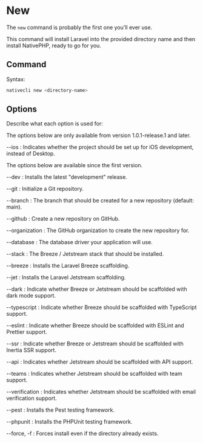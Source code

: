 # New

The `new` command is probably the first one you'll ever use.

This command will install Laravel into the provided directory name and then install NativePHP, ready to go for you.

## Command

Syntax:

```bash
nativecli new <directory-name>
```

## Options

Describe what each option is used for:

<tip>The options below are only available from version 1.0.1-release.1 and later.</tip>

--ios
: Indicates whether the project should be set up for iOS development, instead of Desktop.

<tip>The options below are available since the first version.</tip>

--dev
: Installs the latest "development" release.

--git
: Initialize a Git repository.

--branch
: The branch that should be created for a new repository (default: main).

--github
: Create a new repository on GitHub.

--organization
: The GitHub organization to create the new repository for.

--database
: The database driver your application will use.

--stack
: The Breeze / Jetstream stack that should be installed.

--breeze
: Installs the Laravel Breeze scaffolding.

--jet
: Installs the Laravel Jetstream scaffolding.

--dark
: Indicate whether Breeze or Jetstream should be scaffolded with dark mode support.

--typescript
: Indicate whether Breeze should be scaffolded with TypeScript support.

--eslint
: Indicate whether Breeze should be scaffolded with ESLint and Prettier support.

--ssr
: Indicate whether Breeze or Jetstream should be scaffolded with Inertia SSR support.

--api
: Indicates whether Jetstream should be scaffolded with API support.

--teams
: Indicates whether Jetstream should be scaffolded with team support.

--verification
: Indicates whether Jetstream should be scaffolded with email verification support.

--pest
: Installs the Pest testing framework.

--phpunit
: Installs the PHPUnit testing framework.

--force, -f
: Forces install even if the directory already exists.
